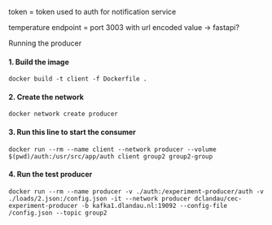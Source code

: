 token = token used to auth for notification service

temperature endpoint = port 3003 with url encoded value -> fastapi?

Running the producer

#### 1. Build the image
`docker build -t client -f Dockerfile .`

#### 2. Create the network
`docker network create producer`

#### 3. Run this line to start the consumer
`docker run --rm --name client --network producer --volume $(pwd)/auth:/usr/src/app/auth client group2 group2-group`

#### 4. Run the test producer
`docker run --rm --name producer -v ./auth:/experiment-producer/auth -v ./loads/2.json:/config.json -it --network producer dclandau/cec-experiment-producer -b kafka1.dlandau.nl:19092 --config-file /config.json --topic group2`